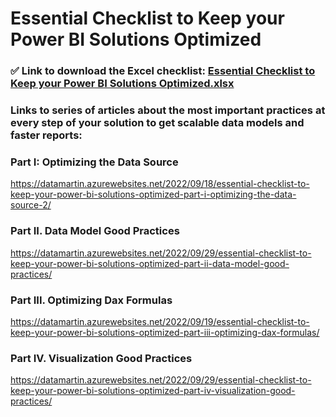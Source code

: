 # Essential Checklist to Keep your Power BI Solutions Optimized

### ✅ Link to download the Excel checklist: [Essential Checklist to Keep your Power BI Solutions Optimized.xlsx](https://github.com/NuricBI/desktop-tutorial/files/9831828/Essential.Checklist.to.Keep.your.Power.BI.Solutions.Optimized.xlsx)

### Links to series of articles about the most important practices at every step of your solution to get scalable data models and faster reports:

### Part I: Optimizing the Data Source

https://datamartin.azurewebsites.net/2022/09/18/essential-checklist-to-keep-your-power-bi-solutions-optimized-part-i-optimizing-the-data-source-2/

### Part II. Data Model Good Practices

https://datamartin.azurewebsites.net/2022/09/29/essential-checklist-to-keep-your-power-bi-solutions-optimized-part-ii-data-model-good-practices/

### Part III. Optimizing Dax Formulas

https://datamartin.azurewebsites.net/2022/09/19/essential-checklist-to-keep-your-power-bi-solutions-optimized-part-iii-optimizing-dax-formulas/

### Part IV. Visualization Good Practices

https://datamartin.azurewebsites.net/2022/09/29/essential-checklist-to-keep-your-power-bi-solutions-optimized-part-iv-visualization-good-practices/

